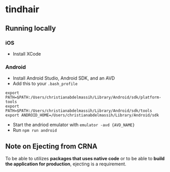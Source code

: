 # tindhair

## Running locally

### iOS

* Install XCode

### Android

* Install Android Studio, Android SDK, and an AVD
* Add this to your `.bash_profile`
```
export PATH=$PATH:/Users/christianabdelmassih/Library/Android/sdk/platform-tools
export PATH=$PATH:/Users/christianabdelmassih/Library/Android/sdk/tools
export ANDROID_HOME=/Users/christianabdelmassih/Library/Android/sdk
```
* Start the andriod emulator with `emulator -avd {AVD_NAME}`
* Run `npm run android`

## Note on Ejecting from CRNA

To be able to utilizes **packages that uses native code** or to be able to **build the application for production**, ejecting is a requirement.  
